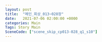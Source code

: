 ```yaml
---
layout: post
title:  "메인_회상_013~028장"
date:   2021-07-06 02:00:00 +0000
categories: Main
Tags: Story Main
SceneCode: ["scene_skip_cp013-028_q1_s10"]
---
```

